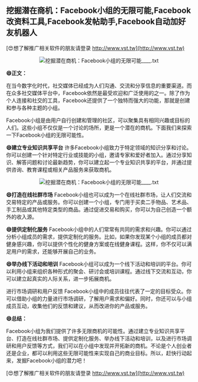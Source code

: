 ## **挖掘潜在商机：Facebook小组的无限可能,Facebook改资料工具,Facebook发帖助手,Facebook自动加好友机器人**

[😍想了解推广相关软件的朋友请登录 http://www.vst.tw](http://www.vst.tw)

 <center><img src="https://vst.tw/MP4/tuiguang/png/3.png" alt="挖掘潜在商机：Facebook小组的无限可能____.txt"></center>

**😄正文：**

在当今数字化时代，社交媒体已经成为人们沟通、交流和分享信息的重要渠道。而在众多社交媒体平台中，Facebook依然是最受欢迎和广泛使用的之一。除了作为个人连接和社交的工具，Facebook还提供了一个独特而强大的功能，那就是创建和参与各种主题的小组。

Facebook小组是由用户自行创建和管理的社区，可以聚集具有相同兴趣或目标的人们。这些小组不仅仅是一个讨论的场所，更是一个潜在的商机。下面我们来探索一下Facebook小组的无限可能性。

**😄建立专业知识共享平台**
许多Facebook小组致力于特定领域的知识分享和讨论。你可以创建一个针对特定行业或技能的小组，邀请专家和爱好者加入。通过分享知识、解答问题和讨论最新趋势，你可以建立起一个专业知识共享的平台，并通过提供咨询、教育课程或相关产品服务来获取商机。

 <center><img src="https://vst.tw/MP4/tuiguang/png/5.png" alt="挖掘潜在商机：Facebook小组的无限可能____.txt"></center>

**😄打造在线社群市场**
Facebook小组也可以成为一个在线社群市场，让人们交流和交易特定的产品或服务。你可以创建一个小组，专门用于买卖二手物品、艺术品、手工制品或其他特定类型的商品。通过促进交易和购买，你可以为自己创造一个额外的收入源。

**😄提供定制化服务**
Facebook小组中的人们常常有共同的需求和兴趣。你可以通过分析小组成员的需求，提供定制化的服务。比如，如果你发现某个小组的成员都对健身感兴趣，你可以提供个性化的健身方案或在线健身课程。这样，你不仅可以满足用户的需求，还能够开展自己的业务。

**😄举办线下活动和培训**
Facebook小组可以成为一个线下活动和培训的平台。你可以利用小组来组织各种形式的聚会、研讨会或培训课程。通过线下交流和互动，你可以建立起真实的人际关系，进一步拓展商机。

进行市场调研和用户反馈
Facebook小组中的成员往往代表了一定的目标受众。你可以借助小组的力量进行市场调研，了解用户需求和偏好。同时，你还可以与小组成员互动，收集他们的反馈和建议，从而改进你的产品或服务。

**😄总结：**

Facebook小组为我们提供了许多无限商机的可能性。通过建立专业知识共享平台、打造在线社群市场、提供定制化服务、举办线下活动和培训，以及进行市场调研和用户反馈等方式，我们可以在小组中发现并开拓新的商机。不论是个人创业者还是企业，都可以利用这些无限可能性来实现自己的商业目标。所以，赶快行动起来，发掘Facebook小组的潜力吧！

[😍想了解推广相关软件的朋友请登录 http://www.vst.tw](http://www.vst.tw)



